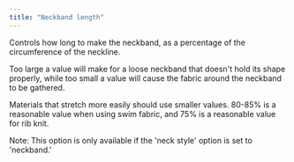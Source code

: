 ```yaml
---
title: "Neckband length"
---
```


Controls how long to make the neckband, as a percentage of the circumference of the neckline.

Too large a value will make for a loose neckband that doesn't hold its shape properly, while too small a value will cause the fabric around the neckband to be gathered.

Materials that stretch more easily should use smaller values. 80-85% is a reasonable value when using swim fabric, and 75% is a reasonable value for rib knit.

Note: This option is only available if the 'neck style' option is set to 'neckband.'
